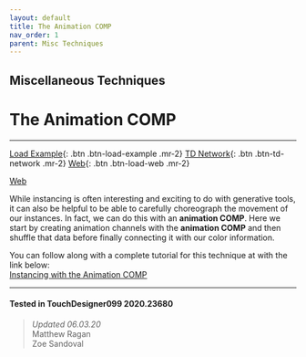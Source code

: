 ```yaml
---
layout: default
title: The Animation COMP
nav_order: 1
parent: Misc Techniques
---
```


## Miscellaneous Techniques
# The Animation COMP

*****

[Load Example](?actionable=1&action=load_tox&remotePath=){: .btn .btn-load-example .mr-2}
[TD Network](?actionable=1&action=open_floating_network){: .btn .btn-td-network .mr-2}
[Web](?actionable=1&action=open_in_browser){: .btn .btn-load-web .mr-2}


[Web](?actionable=True&Action=updateRemoteTox&tox=somelonulr)



While instancing is often interesting and exciting to do with generative tools, it can also be helpful to be able to carefully choreograph the movement of our instances. In fact, we can do this with an <b>animation COMP</b>. Here we start by creating animation channels with the <b>animation COMP</b> and then shuffle that data before finally connecting it with our color information.

You can follow along with a complete tutorial for this technique at with the link below:  
[Instancing with the Animation COMP](https://matthewragan.com/2015/08/24/advanced-instancing-instancing-with-the-animation-comp-touchdesigner/)


---

#### Tested in TouchDesigner099 2020.23680 
>*Updated 06.03.20*  
Matthew Ragan  
Zoe Sandoval  